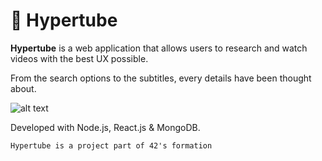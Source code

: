 # 🚀 Hypertube 

**Hypertube** is a web application that allows users to research and watch videos with the best UX possible. 

From the search options to the subtitles, every details have been thought about.

![alt text](https://github.com/nicosayer/hypertube/blob/master/demo.gif "Hypertube Demonstration")

Developed with Node.js, React.js & MongoDB.

`Hypertube is a project part of 42's formation`
